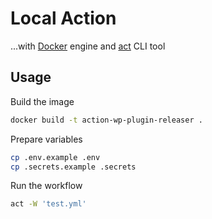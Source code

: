 # Local Action

...with [Docker](https://www.docker.com) engine and [act](https://github.com/nektos/act) CLI tool

## Usage

Build the image

```bash
docker build -t action-wp-plugin-releaser .
```

Prepare variables

```bash
cp .env.example .env
cp .secrets.example .secrets
```

Run the workflow

```bash
act -W 'test.yml'
```
